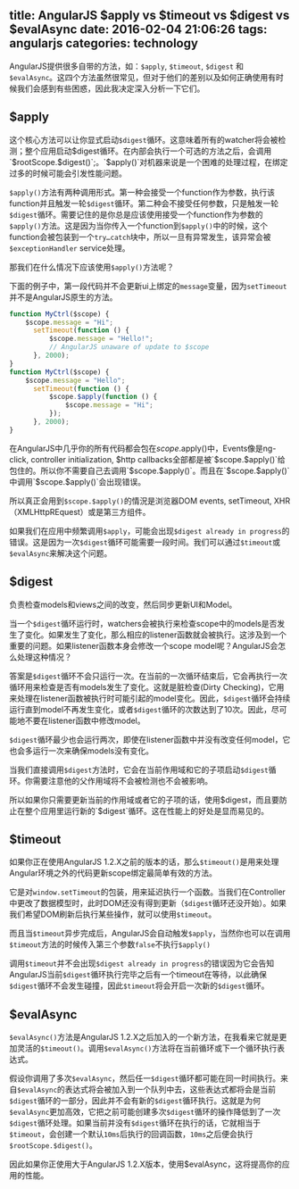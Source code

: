 title: AngularJS $apply vs $timeout vs $digest vs $evalAsync
date: 2016-02-04 21:06:26
tags: angularjs
categories: technology
---

AngularJS提供很多自带的方法，如：`$apply`, `$timeout`, `$digest` 和 `$evalAsync`。这四个方法虽然很常见，但对于他们的差别以及如何正确使用有时候我们会感到有些困惑，因此我决定深入分析一下它们。

<!-- more -->

## $apply

这个核心方法可以让你显式启动`$digest`循环。这意味着所有的watcher将会被检测；整个应用启动$digest循环。在内部会执行一个可选的方法之后，会调用`$rootScope.$digest()`;。`$apply()`对机器来说是一个困难的处理过程，在绑定过多的时候可能会引发性能问题。

`$apply()`方法有两种调用形式。第一种会接受一个function作为参数，执行该function并且触发一轮`$digest`循环。第二种会不接受任何参数，只是触发一轮`$digest`循环。需要记住的是你总是应该使用接受一个function作为参数的`$apply()`方法。这是因为当你传入一个function到`$apply()`中的时候，这个function会被包装到一个`try…catch`块中，所以一旦有异常发生，该异常会被`$exceptionHandler` service处理。

那我们在什么情况下应该使用`$apply()`方法呢？

下面的例子中，第一段代码并不会更新ui上绑定的`message`变量，因为`setTimeout`并不是AngularJS原生的方法。


```javascript
function MyCtrl($scope) {
    $scope.message = "Hi";
      setTimeout(function () {
          $scope.message = "Hello!";
          // AngularJS unaware of update to $scope
      }, 2000);
}
function MyCtrl($scope) {
    $scope.message = "Hello";
      setTimeout(function () {
          $scope.$apply(function () {
              $scope.message = "Hi";
          });
      }, 2000);
}
```

在AngularJS中几乎你的所有代码都会包在$scope.$apply()中，Events像是ng-click, controller initialization, $http callbacks全部都是被`$scope.$apply()`给包住的。所以你不需要自己去调用`$scope.$apply()`。而且在`$scope.$apply()`中调用`$scope.$apply()`会出现错误。

所以真正会用到`$scope.$apply()`的情況是浏览器DOM events, setTimeout, XHR（XMLHttpREquest）或是第三方组件。

如果我们在应用中频繁调用`$apply`，可能会出现`$digest already in progress`的错误。这是因为一次`$digest`循环可能需要一段时间。我们可以通过`$timeout`或`$evalAsync`来解决这个问题。

## $digest

负责检查models和views之间的改变，然后同步更新UI和Model。

当一个`$digest`循环运行时，watchers会被执行来检查scope中的models是否发生了变化。如果发生了变化，那么相应的listener函数就会被执行。这涉及到一个重要的问题。如果listener函数本身会修改一个scope model呢？AngularJS会怎么处理这种情况？

答案是`$digest`循环不会只运行一次。在当前的一次循环结束后，它会再执行一次循环用来检查是否有models发生了变化。这就是脏检查(Dirty Checking)，它用来处理在listener函数被执行时可能引起的model变化。因此，`$digest`循环会持续运行直到model不再发生变化，或者`$digest`循环的次数达到了10次。因此，尽可能地不要在listener函数中修改model。

`$digest`循环最少也会运行两次，即使在listener函数中并没有改变任何model，它也会多运行一次来确保models没有变化。

当我们直接调用`$digest`方法时，它会在当前作用域和它的子项启动`$digest`循环。你需要注意他的父作用域将不会被检测也不会被影响。

所以如果你只需要更新当前的作用域或者它的子项的话，使用$digest，而且要防止在整个应用里运行新的`$digest`循环。这在性能上的好处是显而易见的。

## $timeout

如果你正在使用AngularJS 1.2.X之前的版本的话，那么`$timeout()`是用来处理Angular环境之外的代码更新scope绑定最简单有效的方法。

它是对`window.setTimeout`的包装，用来延迟执行一个函数。当我们在Controller中更改了数据模型时，此时DOM还没有得到更新（`$digest`循环还没开始）。如果我们希望DOM刷新后执行某些操作，就可以使用`$timeout`。

而且当`$timeout`异步完成后，AngularJS会自动触发`$apply`，当然你也可以在调用`$timeout`方法的时候传入第三个参数`false`不执行`$apply()`

调用`$timeout`并不会出现`$digest already in progress`的错误因为它会告知AngularJS当前`$digest`循环执行完毕之后有一个timeout在等待，以此确保`$digest`循环不会发生碰撞，因此`$timeout`将会开启一次新的`$digest`循环。

## $evalAsync

`$evalAsync()`方法是AngularJS 1.2.X之后加入的一个新方法，在我看来它就是更加灵活的`$timeout()`。调用`$evalAsync()`方法将在当前循环或下一个循环执行表达式。

假设你调用了多次`$evalAsync`，然后任一`$digest`循环都可能在同一时间执行。来自`$evalAsync`的表达式将会被加入到一个队列中去，这些表达式都将会是当前`$digest`循环的一部分，因此并不会有新的`$digest`循环执行。这就是为何`$evalAsync`更加高效，它把之前可能创建多次`$digest`循环的操作降低到了一次`$digest`循环处理。如果当前并没有`$digest`循环在执行的话，它就相当于`$timeout`，会创建一个默认`10ms`后执行的回调函数，`10ms`之后便会执行`$rootScope.$digest()`。

因此如果你正使用大于AngularJS 1.2.X版本，使用$evalAsync，这将提高你的应用的性能。